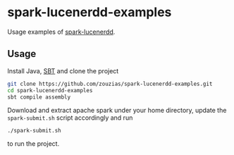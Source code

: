 # spark-lucenerdd-examples

Usage examples of [spark-lucenerdd](https://github.com/zouzias/spark-lucenerdd).

## Usage

Install Java, [SBT](http://www.scala-sbt.org) and clone the project

```bash
git clone https://github.com/zouzias/spark-lucenerdd-examples.git
cd spark-lucenerdd-examples
sbt compile assembly
```

Download and extract apache spark under your home directory, update the `spark-submit.sh` script accordingly and run

```
./spark-submit.sh
```

to run the project.
